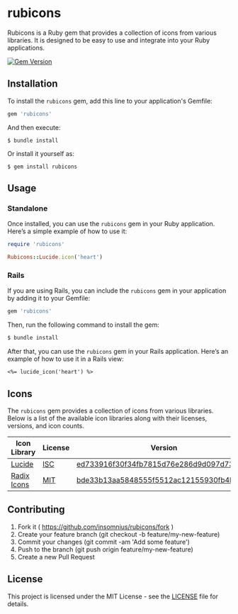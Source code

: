 # rubicons

Rubicons is a Ruby gem that provides a collection of icons from various libraries. It is designed to be easy to use and integrate into your Ruby applications.

[![Gem Version](https://badge.fury.io/rb/rubicons.svg)](https://badge.fury.io/rb/rubicons)

## Installation

To install the `rubicons` gem, add this line to your application's Gemfile:

```ruby
gem 'rubicons'
```

And then execute:

    $ bundle install

Or install it yourself as:

    $ gem install rubicons

## Usage

### Standalone

Once installed, you can use the `rubicons` gem in your Ruby application. Here’s a simple example of how to use it:

```ruby
require 'rubicons'

Rubicons::Lucide.icon('heart')
```

### Rails

If you are using Rails, you can include the `rubicons` gem in your application by adding it to your Gemfile:

```ruby
gem 'rubicons'
```

Then, run the following command to install the gem:

```bash
$ bundle install
```
After that, you can use the `rubicons` gem in your Rails application. Here’s an example of how to use it in a Rails view:

```erb
<%= lucide_icon('heart') %>
```

## Icons

The `rubicons` gem provides a collection of icons from various libraries. Below is a list of the available icon libraries along with their licenses, versions, and icon counts.

| Icon Library                                                            | License                                                                                           | Version                                  | Count |
| ----------------------------------------------------------------------- | ------------------------------------------------------------------------------------------------- | ---------------------------------------- | ----: |
| [Lucide](https://lucide.dev/)                                           | [ISC](https://github.com/lucide-icons/lucide/blob/main/LICENSE)                                   | [ed733916f30f34fb7815d76e286d9d097d73aa6b](https://github.com/lucide-icons/lucide/commit/ed733916f30f34fb7815d76e286d9d097d73aa6b)                       |  1565 |
| [Radix Icons](https://www.radix-ui.com/icons)                                           | [MIT](https://github.com/radix-ui/icons/blob/master/LICENSE)                                   | [bde33b13aa5848555f5512ac12155930fb4beb7d](https://github.com/radix-ui/icons/commit/bde33b13aa5848555f5512ac12155930fb4beb7d)                       |  318 |

## Contributing

1. Fork it ( https://github.com/insomnius/rubicons/fork )
2. Create your feature branch (git checkout -b feature/my-new-feature)
3. Commit your changes (git commit -am 'Add some feature')
4. Push to the branch (git push origin feature/my-new-feature)
5. Create a new Pull Request

## License

This project is licensed under the MIT License - see the [LICENSE](LICENSE) file for details.